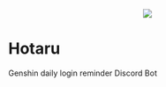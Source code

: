 <div align="center"><img src="https://i.ibb.co/vcPgPgC/Lumine-Login-Reminder.png" /></div>

# Hotaru
Genshin daily login reminder Discord Bot
